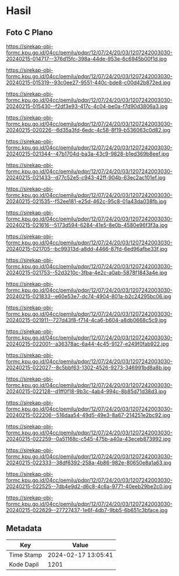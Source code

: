 # Hasil

## Foto C Plano

https://sirekap-obj-formc.kpu.go.id/04cc/pemilu/pdpr/12/07/24/20/03/1207242003030-20240215-014717--376d15fc-398a-44de-953e-6c6945b00f1d.jpg

https://sirekap-obj-formc.kpu.go.id/04cc/pemilu/pdpr/12/07/24/20/03/1207242003030-20240215-015319--93c0ee27-9551-440c-bde8-c00d42b872ed.jpg

https://sirekap-obj-formc.kpu.go.id/04cc/pemilu/pdpr/12/07/24/20/03/1207242003030-20240215-015430--f2df3e93-417c-4c04-be0a-f7d90d3806a3.jpg

https://sirekap-obj-formc.kpu.go.id/04cc/pemilu/pdpr/12/07/24/20/03/1207242003030-20240215-020226--6d35a3fd-6edc-4c58-8f19-b536063c0d82.jpg

https://sirekap-obj-formc.kpu.go.id/04cc/pemilu/pdpr/12/07/24/20/03/1207242003030-20240215-021344--47b1704d-ba3a-43c9-9828-b1ed369b8eef.jpg

https://sirekap-obj-formc.kpu.go.id/04cc/pemilu/pdpr/12/07/24/20/03/1207242003030-20240215-021433--d77c52e5-c943-42ff-904b-63ec2ac101ef.jpg

https://sirekap-obj-formc.kpu.go.id/04cc/pemilu/pdpr/12/07/24/20/03/1207242003030-20240215-021535--f52ee181-e25d-462c-95c8-01a43da038fb.jpg

https://sirekap-obj-formc.kpu.go.id/04cc/pemilu/pdpr/12/07/24/20/03/1207242003030-20240215-021616--5173d594-6284-41e5-8e0b-4580e96f3f3a.jpg

https://sirekap-obj-formc.kpu.go.id/04cc/pemilu/pdpr/12/07/24/20/03/1207242003030-20240215-021705--bc99313d-a8dd-4466-87fd-6ed96afbe33f.jpg

https://sirekap-obj-formc.kpu.go.id/04cc/pemilu/pdpr/12/07/24/20/03/1207242003030-20240215-021753--52d3210c-3fba-4e2c-a0ab-5878f1843a4e.jpg

https://sirekap-obj-formc.kpu.go.id/04cc/pemilu/pdpr/12/07/24/20/03/1207242003030-20240215-021833--e60e53e7-dc74-4904-801a-b2c24295bc06.jpg

https://sirekap-obj-formc.kpu.go.id/04cc/pemilu/pdpr/12/07/24/20/03/1207242003030-20240215-021911--727d43f8-f714-4ca6-b604-a8db0668c5c9.jpg

https://sirekap-obj-formc.kpu.go.id/04cc/pemilu/pdpr/12/07/24/20/03/1207242003030-20240215-022001--a36378ac-6a44-4c45-9127-e249f0fab922.jpg

https://sirekap-obj-formc.kpu.go.id/04cc/pemilu/pdpr/12/07/24/20/03/1207242003030-20240215-022027--8c5bbf63-1302-4526-9273-346991bd8a8b.jpg

https://sirekap-obj-formc.kpu.go.id/04cc/pemilu/pdpr/12/07/24/20/03/1207242003030-20240215-022128--d1ff0f18-9b3c-4ab4-994c-8b85d71d38d3.jpg

https://sirekap-obj-formc.kpu.go.id/04cc/pemilu/pdpr/12/07/24/20/03/1207242003030-20240215-022206--516daa54-49d5-49e3-8a67-214251e2bc92.jpg

https://sirekap-obj-formc.kpu.go.id/04cc/pemilu/pdpr/12/07/24/20/03/1207242003030-20240215-022259--0a51168c-c545-475b-a40a-43eceb873992.jpg

https://sirekap-obj-formc.kpu.go.id/04cc/pemilu/pdpr/12/07/24/20/03/1207242003030-20240215-022333--38df6392-258a-4b86-982e-80650e8a1a63.jpg

https://sirekap-obj-formc.kpu.go.id/04cc/pemilu/pdpr/12/07/24/20/03/1207242003030-20240215-022525--7db4e9d2-d6c8-4c6a-9771-40eeb29be2c0.jpg

https://sirekap-obj-formc.kpu.go.id/04cc/pemilu/pdpr/12/07/24/20/03/1207242003030-20240215-022629--27727437-1e6f-4db7-9bb5-6b651c3bface.jpg


## Metadata

| Key        | Value               |
| ---------- | ------------------- |
| Time Stamp | 2024-02-17 13:05:41 |
| Kode Dapil | 1201                |



